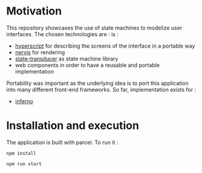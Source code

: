 # Motivation
This repository showcases the use of state machines to modelize user interfaces. The chosen 
technologies are :
 is :
 - [hyperscript](https://github.com/brucou/nerv-hyperscript) for describing the screens of the interface in a portable way
 - [nervjs](https://github.com/NervJS/nerv) for rendering
 - [state-transducer](https://github.com/brucou/state-transducer) as state machine library
 - web components in order to have a reusable and portable implementation
 
Portability was important as the underlying idea is to port this application into many different
front-end frameworks. So far, implementation exists for :
  - [inferno](https://github.com/brucou/movie-search-app-inferno)

# Installation and execution
The application is built with parcel. To run it :

`npm install`

`npm run start`
